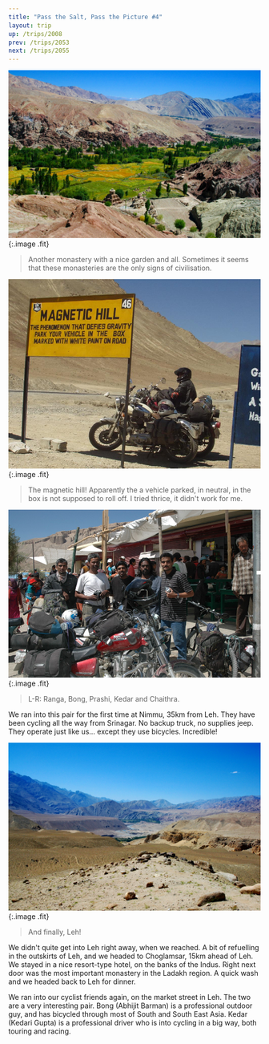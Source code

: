```yaml
---
title: "Pass the Salt, Pass the Picture #4"
layout: trip
up: /trips/2008
prev: /trips/2053
next: /trips/2055
---
```


![DSC_0301.JPG](/images/photos/DSC_0301.JPG 'DSC_0301.JPG'){:.image .fit}

>  Another monastery with a nice garden and all.             Sometimes it seems that these monasteries are the only signs of             civilisation. 

![P2010119.JPG](/images/photos/P2010119.JPG 'P2010119.JPG'){:.image .fit}

>  The magnetic hill! Apparently the a vehicle             parked, in neutral, in the box is not supposed to roll off. I             tried thrice, it didn't work for me. 

![DSC_0302.JPG](/images/photos/DSC_0302.JPG 'DSC_0302.JPG'){:.image .fit}

>  L-R: Ranga, Bong, Prashi, Kedar and             Chaithra.
  
We ran into this pair for the first time at Nimmu, 35km from             Leh. They have been cycling all the way from Srinagar. No backup             truck, no supplies jeep. They operate just like us... except             they use bicycles. Incredible! 

![DSC_0303.JPG](/images/photos/DSC_0303.JPG 'DSC_0303.JPG'){:.image .fit}

>  And finally, Leh! 

We didn't quite get into Leh right away, when we reached. A             bit of refuelling in the outskirts of Leh, and we headed to             Choglamsar, 15km ahead of Leh. We stayed in a nice resort-type             hotel, on the banks of the Indus. Right next door was the most             important monastery in the Ladakh region. A quick wash and we             headed back to Leh for dinner.

We ran into our cyclist friends again, on the market street in             Leh. The two are a very interesting pair. Bong (Abhijit Barman)             is a professional outdoor guy, and has bicycled through most of             South and South East Asia. Kedar (Kedari Gupta) is a             professional driver who is into cycling in a big way, both             touring and racing.


